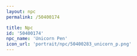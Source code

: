 ```yaml
---
layout: npc
permalink: /50400174

title: Npc
id: '50400174'
npc_name: 'Unicorn Pen'
icon_url: 'portrait/npc/50400283_unicorn_p.png'
---
```


